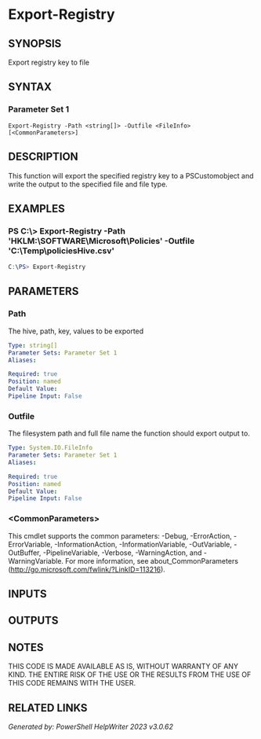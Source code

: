 ﻿# Export-Registry

## SYNOPSIS
Export registry key to file

## SYNTAX

### Parameter Set 1
```
Export-Registry -Path <string[]> -Outfile <FileInfo> [<CommonParameters>]
```

## DESCRIPTION
This function will export the specified registry key to a PSCustomobject and write the output to the specified file and file type.

## EXAMPLES

### PS C:\\\> Export-Registry -Path 'HKLM:\\SOFTWARE\\Microsoft\\Policies' -Outfile 'C:\\Temp\\policiesHive.csv'

```powershell
C:\PS> Export-Registry
```

## PARAMETERS

### Path
The hive, path, key, values to be exported

```yaml
Type: string[]
Parameter Sets: Parameter Set 1
Aliases: 

Required: true
Position: named
Default Value: 
Pipeline Input: False
```

### Outfile
The filesystem path and full file name the function should export output to.

```yaml
Type: System.IO.FileInfo
Parameter Sets: Parameter Set 1
Aliases: 

Required: true
Position: named
Default Value: 
Pipeline Input: False
```

### \<CommonParameters\>
This cmdlet supports the common parameters: -Debug, -ErrorAction, -ErrorVariable, -InformationAction, -InformationVariable, -OutVariable, -OutBuffer, -PipelineVariable, -Verbose, -WarningAction, and -WarningVariable. For more information, see about_CommonParameters (http://go.microsoft.com/fwlink/?LinkID=113216).

## INPUTS

## OUTPUTS

### 


## NOTES

THIS CODE IS MADE AVAILABLE AS IS, WITHOUT WARRANTY OF ANY KIND. THE ENTIRE RISK OF THE USE OR THE RESULTS FROM THE USE OF THIS CODE REMAINS WITH THE USER.

## RELATED LINKS


*Generated by: PowerShell HelpWriter 2023 v3.0.62*
